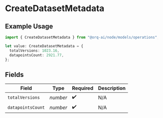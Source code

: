 # CreateDatasetMetadata

## Example Usage

```typescript
import { CreateDatasetMetadata } from "@orq-ai/node/models/operations";

let value: CreateDatasetMetadata = {
  totalVersions: 1023.16,
  datapointsCount: 2921.77,
};
```

## Fields

| Field              | Type               | Required           | Description        |
| ------------------ | ------------------ | ------------------ | ------------------ |
| `totalVersions`    | *number*           | :heavy_check_mark: | N/A                |
| `datapointsCount`  | *number*           | :heavy_check_mark: | N/A                |